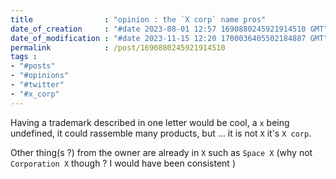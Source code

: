 ```yaml
---
title                : "opinion : the `X corp` name pros"
date_of_creation     : "#date 2023-08-01 12:57 1690880245921914510 GMT"
date_of_modification : "#date 2023-11-15 12:20 1700036405502184887 GMT"
permalink            : /post/1690880245921914510
tags :
- "#posts"
- "#opinions"
- "#twitter"
- "#x_corp"
---
```


Having a trademark described in one letter would be cool, a `x` being undefined, it could rassemble many products, but ... it is not `X` it's `X corp`.

Other thing(s ?) from the owner are already in `X` such as `Space X` (why not  `Corporation X` though ? I would have been consistent )



